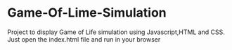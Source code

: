 # Game-Of-Lime-Simulation
Project to display Game of Life simulation using Javascript,HTML and CSS.
Just open the index.html file and run in your browser
